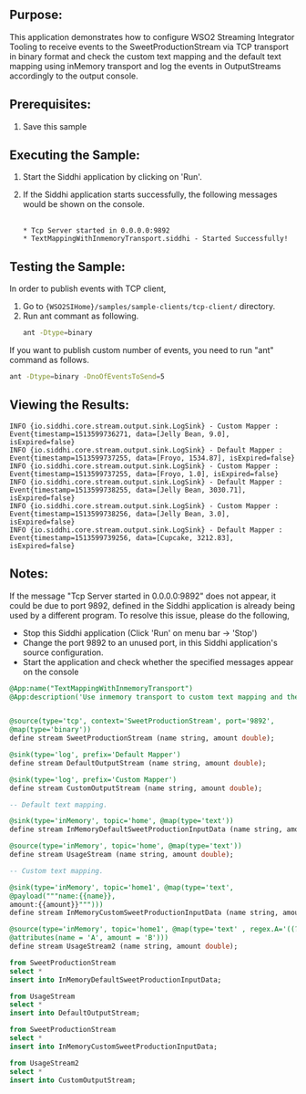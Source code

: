 
## Purpose:
This application demonstrates how to configure WSO2 Streaming Integrator Tooling to receive events to the SweetProductionStream via TCP transport in binary format and check the custom text mapping and the default text mapping using inMemory transport and log the events in OutputStreams accordingly to the  output  console.

## Prerequisites:
1) Save this sample

## Executing the Sample:
1) Start the Siddhi application by clicking on 'Run'.
2) If the Siddhi application starts successfully, the following messages would be shown on the console. <br /><br />

    ```
    * Tcp Server started in 0.0.0.0:9892
    * TextMappingWithInmemoryTransport.siddhi - Started Successfully!
    ```

## Testing the Sample:
In order to publish events with TCP client,
1) Go to `{WSO2SIHome}/samples/sample-clients/tcp-client/` directory.
2) Run ant commant as following.
    ```bash
    ant -Dtype=binary
    ```

If you want to publish custom number of events, you need to run "ant" command as follows.
```bash
ant -Dtype=binary -DnoOfEventsToSend=5
```

## Viewing the Results:
```
INFO {io.siddhi.core.stream.output.sink.LogSink} - Custom Mapper : Event{timestamp=1513599736271, data=[Jelly Bean, 9.0], isExpired=false}
INFO {io.siddhi.core.stream.output.sink.LogSink} - Default Mapper : Event{timestamp=1513599737255, data=[Froyo, 1534.87], isExpired=false}
INFO {io.siddhi.core.stream.output.sink.LogSink} - Custom Mapper : Event{timestamp=1513599737255, data=[Froyo, 1.0], isExpired=false}
INFO {io.siddhi.core.stream.output.sink.LogSink} - Default Mapper : Event{timestamp=1513599738255, data=[Jelly Bean, 3030.71], isExpired=false}
INFO {io.siddhi.core.stream.output.sink.LogSink} - Custom Mapper : Event{timestamp=1513599738256, data=[Jelly Bean, 3.0], isExpired=false}
INFO {io.siddhi.core.stream.output.sink.LogSink} - Default Mapper : Event{timestamp=1513599739256, data=[Cupcake, 3212.83], isExpired=false}
```

## Notes:
If the message "Tcp Server started in 0.0.0.0:9892" does not appear, it could be due to port 9892, defined in the Siddhi application is already being used by a different program. To resolve this issue, please do the following,
* Stop this Siddhi application (Click 'Run' on menu bar -> 'Stop')
* Change the port 9892 to an unused port, in this Siddhi application's source configuration.
* Start the application and check whether the specified messages appear on the console

```sql
@App:name("TextMappingWithInmemoryTransport")
@App:description('Use inmemory transport to custom text mapping and the default text mapping and view the output on the console.')


@source(type='tcp', context='SweetProductionStream', port='9892',
@map(type='binary'))
define stream SweetProductionStream (name string, amount double);

@sink(type='log', prefix='Default Mapper')
define stream DefaultOutputStream (name string, amount double);

@sink(type='log', prefix='Custom Mapper')
define stream CustomOutputStream (name string, amount double);

-- Default text mapping.

@sink(type='inMemory', topic='home', @map(type='text'))
define stream InMemoryDefaultSweetProductionInputData (name string, amount double);

@source(type='inMemory', topic='home', @map(type='text'))
define stream UsageStream (name string, amount double);

-- Custom text mapping.

@sink(type='inMemory', topic='home1', @map(type='text',
@payload("""name:{{name}},
amount:{{amount}}""")))
define stream InMemoryCustomSweetProductionInputData (name string, amount double);

@source(type='inMemory', topic='home1', @map(type='text' , regex.A='((?<=name:)(.*)(?=,))',regex.B='([-0-9]+)',
@attributes(name = 'A', amount = 'B')))
define stream UsageStream2 (name string, amount double);

from SweetProductionStream
select *
insert into InMemoryDefaultSweetProductionInputData;

from UsageStream
select *
insert into DefaultOutputStream;

from SweetProductionStream
select *
insert into InMemoryCustomSweetProductionInputData;

from UsageStream2
select *
insert into CustomOutputStream;
```
